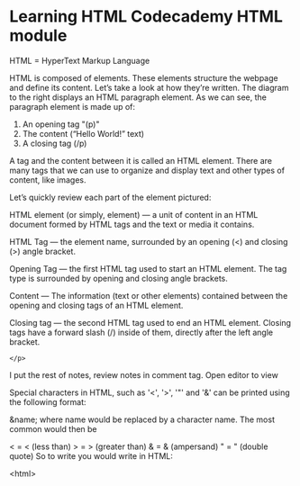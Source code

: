 <h1>Learning HTML Codecademy HTML module</h1>

HTML = HyperText Markup Language


<body>
   <p> 
     HTML is composed of elements. These elements structure the webpage and define its content. Let’s take a look at how they’re written.
     The diagram to the right displays an HTML paragraph element. As we can see, the paragraph element is made up of:

<ol>
  <li>An opening tag "(p)"  </li>
  <li>The content (“Hello World!” text) </li>
  <li>A closing tag (/p) </li>
</ol>

A tag and the content between it is called an HTML element. There are many tags that we can use to organize and display text and other types of content, like images.

Let’s quickly review each part of the element pictured:

HTML element (or simply, element) — a unit of content in an HTML document formed by HTML tags and the text or media it contains.

HTML Tag — the element name, surrounded by an opening (<) and closing (>) angle bracket.

Opening Tag — the first HTML tag used to start an HTML element. The tag type is surrounded by opening and closing angle brackets.

Content — The information (text or other elements) contained between the opening and closing tags of an HTML element.

Closing tag — the second HTML tag used to end an HTML element. Closing tags have a forward slash (/) inside of them, directly after the left angle bracket.

    </p>

   <p> I put the rest of notes, review notes in comment tag. Open editor to view </p>
<!--
   Let’s review what you’ve learned so far:

   HTML stands for HyperText Markup Language and is used to create the structure and content of a webpage.
   Most HTML elements contain opening and closing tags with raw text or other HTML tags between them.
   HTML elements can be nested inside other elements. The enclosed element is the child of the enclosing parent element.
   Any visible content should be placed within the opening and closing <body> tags.
   Headings and sub-headings, <h1> to <h6> tags, are used to provide titles for sections of content.
   <p>, <span> and <div> tags specify text or blocks.
   The <em> and <strong> tags are used to emphasize text.
   Line breaks are created with the <br> tag.
   Ordered lists (<ol>) are numbered and unordered lists (<ul>) are bulleted.
   Images (<img>) and videos (<video>) can be added by linking to an existing source.
-->

Special characters in HTML, such as '<', '>', '"' and '&' can be printed using the following format:

&name;
where name would be replaced by a character name. The most common would then be

&lt;   =   <    (less than)
&gt;   =   >    (greater than)
&amp;  =   &    (ampersand)
&quot; =   "    (double quote)
So to write <html> you would write in HTML:

&lt;html&gt;
    
 </body>
